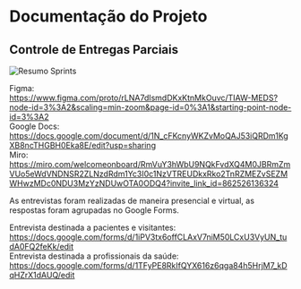 # Documentação do Projeto

## Controle de Entregas Parciais
![Resumo Sprints](https://user-images.githubusercontent.com/90854484/146041827-2e52f3f8-6680-4860-b9b2-8a6a214b7fc4.png)

Figma: <br /> https://www.figma.com/proto/rLNA7dIsmdDKxKtnMkOuvc/TIAW-MEDS?node-id=3%3A2&scaling=min-zoom&page-id=0%3A1&starting-point-node-id=3%3A2 <br />
Google Docs: <br /> https://docs.google.com/document/d/1N_cFKcnyWKZvMoQAJ53iQRDm1KgXB8ncTHGBH0Eka8E/edit?usp=sharing <br />
Miro: <br /> https://miro.com/welcomeonboard/RmVuY3hWbU9NQkFvdXQ4M0JBRmZmVUo5eWdVNDNSR2ZLNzdRdm1Yc3I0c1NzVTREUDkxRko2TnRZMEZvSEZMWHwzMDc0NDU3MzYzNDUwOTA0ODQ4?invite_link_id=862526136324 <br />

As entrevistas foram realizadas de maneira presencial e virtual, as respostas foram agrupadas no Google Forms. <br />

Entrevista destinada a pacientes e visitantes: https://docs.google.com/forms/d/1iPV3tx6offCLAxV7niM50LCxU3VyUN_tudA0FQ2feKk/edit <br />
Entrevista destinada a profissionais da saúde: https://docs.google.com/forms/d/1TFyPE8RkIfQYX616z6qga84h5HrjM7_kDqHZrX1dAUQ/edit <br />
